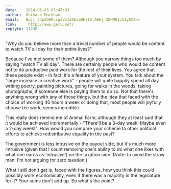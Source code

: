 ```yaml
---
date:    2014-05-05 05:47:03
author:  Gervase Markham
email:   Nqjj_24pXO6M.cgaVoIdXEcmQHzIV.AWHj_XNHMK1ch1yGVA==
link:     http://www.gerv.net/
replyto: 11238
---
```


"Why do you believe more than a trivial number of people would be
content to watch TV all day for their entire lives?"

Because I've met some of them? Although you narrow things too much by
saying "watch TV all day". There are certainly people who would be
content not to do productive paid work for the rest of their
lives. You agree that these people exist - in fact, it's a feature of
your system. You talk about the "large increase in creative work" -
people will quite happily spend all day writing poetry, painting
pictures, going for walks in the woods, taking photographs, if someone
else is paying them to do so. Not that there's anything wrong with any
of those things, but the idea that faced with the choice of working 40
hours a week or doing that, most people will joyfully choose the work,
seems incredible.

This really does remind me of Animal Farm, although they at least said
that it would be achieved incrementally - "There'll be a 3-day week!
Maybe even a 2-day week!". How would you compare your scheme to other
political efforts to achieve redistributive equality in the past?

The government is less intrusive on the payout side, but it's much
more intrusive (given that I count removing one's ability to do what
one likes with what one earns as 'intrusive') on the taxation
side. (Note: to avoid the straw man: I'm not arguing for zero
taxation.)

What I still don't get is, faced with the figures, how you think this
could possibly work economically, even if there was a majority in the
legislature for it? Your sums don't add up. So what's the point?
